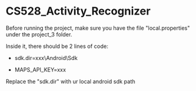 # CS528_Activity_Recognizer
Before running the project, make sure you have the file "local.properties" under the project_3 folder.

Inside it, there should be 2 lines of code:

* sdk.dir=xxx\\Android\\Sdk

* MAPS_API_KEY=xxx

Replace the "sdk.dir" with ur local android sdk path
